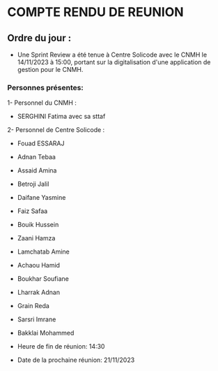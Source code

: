 # COMPTE RENDU DE REUNION
## Ordre du jour :

- Une Sprint Review   a été tenue à Centre Solicode avec le CNMH le 14/11/2023 à 15:00, portant sur la digitalisation d'une application de gestion pour le CNMH.

 ### Personnes présentes:
1- Personnel du CNMH :
- SERGHINI Fatima avec sa sttaf

2- Personnel de  Centre Solicode :
- Fouad ESSARAJ
- Adnan Tebaa
- Assaid Amina
- Betroji Jalil
- Daifane Yasmine 
- Faiz Safaa
- Bouik Hussein
- Zaani Hamza
- Lamchatab Amine
- Achaou Hamid
- Boukhar Soufiane
- Lharrak Adnan
- Grain Reda
- Sarsri Imrane
- Bakklai Mohammed

- Heure de fin de réunion: 14:30
 - Date de la prochaine réunion: 21/11/2023